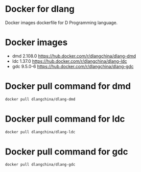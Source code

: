 # Docker for dlang
Docker images dockerfile for D Programming language.

# Docker images
 * dmd 2.108.0 https://hub.docker.com/r/dlangchina/dlang-dmd
 * ldc 1.37.0 https://hub.docker.com/r/dlangchina/dlang-ldc
 * gdc 9.5.0-6 https://hub.docker.com/r/dlangchina/dlang-gdc

# Docker pull command for dmd
```bash
docker pull dlangchina/dlang-dmd
```

# Docker pull command for ldc
```bash
docker pull dlangchina/dlang-ldc
```

# Docker pull command for gdc
```bash
docker pull dlangchina/dlang-gdc
```
